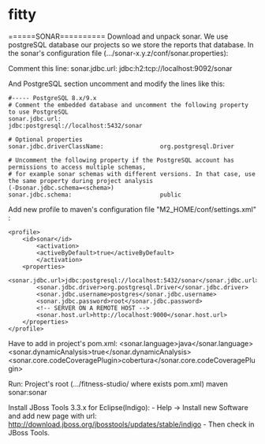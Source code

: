 fitty
=====

======SONAR==========
Download and unpack sonar. We use postgreSQL database our projects so we store the reports that database.
In the sonar's configuration file (.../sonar-x.y.z/conf/sonar.properties):

Comment this line:
	sonar.jdbc.url:     jdbc:h2:tcp://localhost:9092/sonar

And PostgreSQL section uncomment and modify the lines like this:

	#----- PostgreSQL 8.x/9.x
	# Comment the embedded database and uncomment the following property to use PostgreSQL
	sonar.jdbc.url:                            jdbc:postgresql://localhost:5432/sonar
	
	# Optional properties
	sonar.jdbc.driverClassName:                org.postgresql.Driver
	
	# Uncomment the following property if the PostgreSQL account has permissions to access multiple schemas,
	# for example sonar schemas with different versions. In that case, use the same property during project analysis
	(-Dsonar.jdbc.schema=<schema>)
	sonar.jdbc.schema:                         public
	

Add new profile to maven's configuration file "M2_HOME/conf/settings.xml" :
  
	<profile>
		<id>sonar</id>
			<activation>
			<activeByDefault>true</activeByDefault>
			</activation>
		<properties>
			<sonar.jdbc.url>jdbc:postgresql://localhost:5432/sonar</sonar.jdbc.url>
			<sonar.jdbc.driver>org.postgresql.Driver</sonar.jdbc.driver>
			<sonar.jdbc.username>postgres</sonar.jdbc.username>
			<sonar.jdbc.password>root</sonar.jdbc.password>
			<!-- SERVER ON A REMOTE HOST -->
			<sonar.host.url>http://localhost:9000</sonar.host.url>
		</properties>
	</profile>

Have to add in project's pom.xml:
	<sonar.language>java</sonar.language>
	<sonar.dynamicAnalysis>true</sonar.dynamicAnalysis>
	<sonar.core.codeCoveragePlugin>cobertura</sonar.core.codeCoveragePlugin>	
	
Run:
	Project's root (.../fitness-studio/ where exists pom.xml) maven sonar:sonar
	
Install JBoss Tools 3.3.x for Eclipse(Indigo):
	- Help -> Install new Software and add new page with url: http://download.jboss.org/jbosstools/updates/stable/indigo
	- Then check in JBoss Tools.
